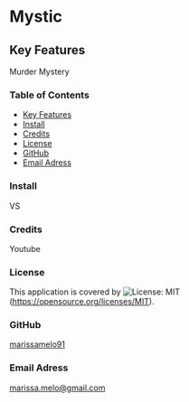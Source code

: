 # Mystic

  ## Key Features
  Murder Mystery
  
  ### Table of Contents
  * [Key Features](#key-features)
  * [Install](#install)
  * [Credits](#credits)
  * [License](#license)
  * [GitHub](#github)
  * [Email Adress](#email)
  
  ### Install
  VS

  ### Credits
  Youtube

  ### License
  This application is covered by ![License: MIT](https://img.shields.io/badge/License-MIT-yellow.svg)(https://opensource.org/licenses/MIT).

  ### GitHub
  [marissamelo91](https://github.com/marissamelo91)
  
  ### Email Adress 
  [marissa.melo@gmail.com](mailto:marissa.melo@gmail.com)
